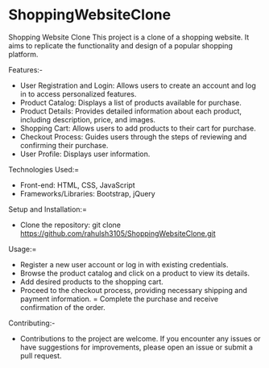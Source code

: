 # ShoppingWebsiteClone

Shopping Website Clone
This project is a clone of a shopping website. It aims to replicate the functionality and design of a popular shopping platform.

Features:-
- User Registration and Login: Allows users to create an account and log in to access personalized features.
- Product Catalog: Displays a list of products available for purchase.
- Product Details: Provides detailed information about each product, including description, price, and images.
- Shopping Cart: Allows users to add products to their cart for purchase.
- Checkout Process: Guides users through the steps of reviewing and confirming their purchase.
- User Profile: Displays user information.

Technologies Used:=
- Front-end: HTML, CSS, JavaScript
- Frameworks/Libraries: Bootstrap, jQuery

Setup and Installation:=
- Clone the repository: git clone https://github.com/rahulsh3105/ShoppingWebsiteClone.git

Usage:=
- Register a new user account or log in with existing credentials.
- Browse the product catalog and click on a product to view its details.
- Add desired products to the shopping cart.
- Proceed to the checkout process, providing necessary shipping and payment information.
= Complete the purchase and receive confirmation of the order.

Contributing:-
- Contributions to the project are welcome. If you encounter any issues or have suggestions for improvements, please open an issue or submit a pull request.
